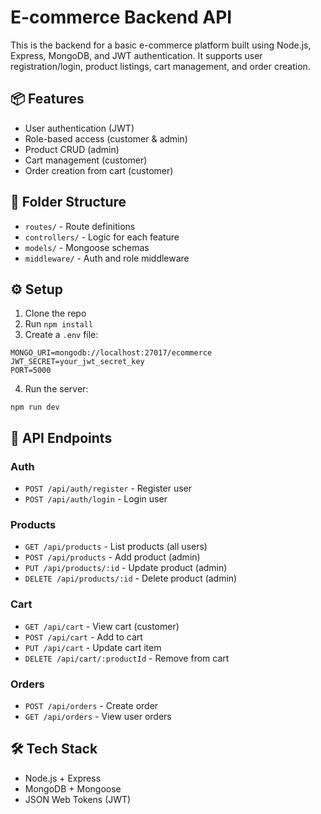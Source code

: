 

# E-commerce Backend API

This is the backend for a basic e-commerce platform built using Node.js, Express, MongoDB, and JWT authentication. It supports user registration/login, product listings, cart management, and order creation.

## 📦 Features
- User authentication (JWT)
- Role-based access (customer & admin)
- Product CRUD (admin)
- Cart management (customer)
- Order creation from cart (customer)

## 📁 Folder Structure
- `routes/` - Route definitions
- `controllers/` - Logic for each feature
- `models/` - Mongoose schemas
- `middleware/` - Auth and role middleware

## ⚙️ Setup
1. Clone the repo
2. Run `npm install`
3. Create a `.env` file:

```
MONGO_URI=mongodb://localhost:27017/ecommerce
JWT_SECRET=your_jwt_secret_key
PORT=5000

```

4. Run the server:
```
npm run dev
```

## 🚀 API Endpoints
### Auth
- `POST /api/auth/register` - Register user
- `POST /api/auth/login` - Login user

### Products
- `GET /api/products` - List products (all users)
- `POST /api/products` - Add product (admin)
- `PUT /api/products/:id` - Update product (admin)
- `DELETE /api/products/:id` - Delete product (admin)

### Cart
- `GET /api/cart` - View cart (customer)
- `POST /api/cart` - Add to cart
- `PUT /api/cart` - Update cart item
- `DELETE /api/cart/:productId` - Remove from cart

### Orders
- `POST /api/orders` - Create order
- `GET /api/orders` - View user orders

## 🛠 Tech Stack
- Node.js + Express
- MongoDB + Mongoose
- JSON Web Tokens (JWT)


